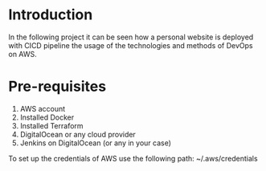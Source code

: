 # Introduction
In the following project it can be seen how a personal website is deployed with CICD pipeline the usage of the technologies and methods of DevOps on AWS.
# Pre-requisites
1. AWS account
2. Installed Docker
3. Installed Terraform
4. DigitalOcean or any cloud provider
5. Jenkins on DigitalOcean (or any in your case)

To set up the credentials of AWS use the following path: ~/.aws/credentials
